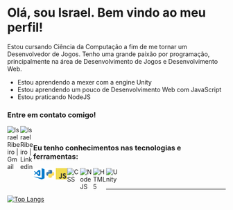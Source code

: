 # Olá, sou Israel. Bem vindo ao meu perfil!
Estou cursando Ciência da Computação a fim de me tornar um Desenvolvedor de Jogos. Tenho uma grande paixão por programação, principalmente na área de Desenvolvimento de Jogos e Desenvolvimento Web.
* Estou aprendendo a mexer com a engine Unity
* Estou aprendendo um pouco de Desenvolvimento Web com JavaScript
* Estou praticando NodeJS

### Entre em contato comigo!

<a href="rebiboboratavribeiro@gmail.com"><img align="left" alt="Israel Ribeiro | Gmail" width="30px" src="https://img.icons8.com/fluent/2x/gmail.png"/></a>
<a href="https://www.linkedin.com/in/israel-tavares-ribeiro-a30aa91ba/"><img align="left" alt="Israel Ribeiro | Linkedin" width="30px" src="https://img.icons8.com/color/72/linkedin.png"/></a>

<br />

### Eu tenho conhecimentos nas tecnologias e ferramentas:

<img align="left" alt="Visual Studio Code" width="26px" src="https://raw.githubusercontent.com/github/explore/80688e429a7d4ef2fca1e82350fe8e3517d3494d/topics/visual-studio-code/visual-studio-code.png" />
<img align="left" alt="Python" width="26px" src="https://raw.githubusercontent.com/github/explore/80688e429a7d4ef2fca1e82350fe8e3517d3494d/topics/python/python.png" />
<img align="left" alt="JavaScript" width="26px" src="https://raw.githubusercontent.com/github/explore/80688e429a7d4ef2fca1e82350fe8e3517d3494d/topics/javascript/javascript.png" />
<img align="left" alt="CSS" width="30px" src="https://img.icons8.com/color/2x/css3.png" />
<img align="left" alt="NodeJS" width="30px" src="https://img.icons8.com/windows/2x/26e07f/nodejs.png" />
<img align="left" alt="HTML5" width="30px" src="https://img.icons8.com/color/72/html-5.png" />
<img align="left" alt="Unity" width="30px" src="https://img.icons8.com/fluent/2x/unity.png" />

<br />
<br />

---


[![Top Langs](https://github-readme-stats.vercel.app/api/top-langs/?username=Israhribeiro&layout=compact)](https://github.com/anuraghazra/github-readme-stats)


